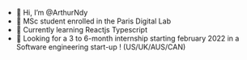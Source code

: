 - 👋 Hi, I’m @ArthurNdy
- 👀 MSc student enrolled in the Paris Digital Lab
- 🌱 Currently learning Reactjs Typescript
- 🚀 Looking for a 3 to 6-month internship starting february 2022 in a Software engineering start-up ! (US/UK/AUS/CAN)

